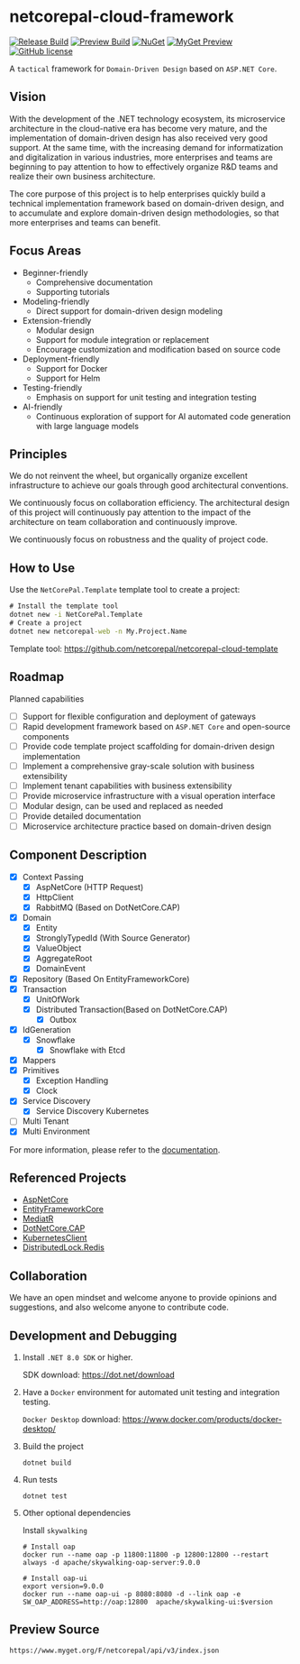 # netcorepal-cloud-framework

[![Release Build](https://img.shields.io/github/actions/workflow/status/netcorepal/netcorepal-cloud-framework/release.yml?label=release%20build)](https://github.com/netcorepal/netcorepal-cloud-framework/actions/workflows/release.yml)
[![Preview Build](https://img.shields.io/github/actions/workflow/status/netcorepal/netcorepal-cloud-framework/dotnet.yml?label=preview%20build)](https://github.com/netcorepal/netcorepal-cloud-framework/actions/workflows/dotnet.yml)
[![NuGet](https://img.shields.io/nuget/v/NetCorePal.Extensions.AspNetCore.svg)](https://www.nuget.org/packages/NetCorePal.Extensions.AspNetCore)
[![MyGet Preview](https://img.shields.io/myget/netcorepal/vpre/NetCorePal.Extensions.AspNetCore?label=preview)](https://www.myget.org/feed/netcorepal/package/nuget/NetCorePal.Extensions.AspNetCore)
[![GitHub license](https://img.shields.io/badge/license-MIT-blue.svg)](https://github.com/netcorepal/netcorepal-cloud-framework/blob/main/LICENSE)

A `tactical` framework for `Domain-Driven Design` based on `ASP.NET Core`.

## Vision

With the development of the .NET technology ecosystem, its microservice architecture in the cloud-native era has become very mature, and the implementation of domain-driven design has also received very good support. At the same time, with the increasing demand for informatization and digitalization in various industries, more enterprises and teams are beginning to pay attention to how to effectively organize R&D teams and realize their own business architecture.

The core purpose of this project is to help enterprises quickly build a technical implementation framework based on domain-driven design, and to accumulate and explore domain-driven design methodologies, so that more enterprises and teams can benefit.

## Focus Areas

+ Beginner-friendly
  + Comprehensive documentation
  + Supporting tutorials
+ Modeling-friendly
  + Direct support for domain-driven design modeling
+ Extension-friendly
  + Modular design
  + Support for module integration or replacement
  + Encourage customization and modification based on source code
+ Deployment-friendly
  + Support for Docker
  + Support for Helm
+ Testing-friendly
  + Emphasis on support for unit testing and integration testing
+ AI-friendly
  + Continuous exploration of support for AI automated code generation with large language models

## Principles

We do not reinvent the wheel, but organically organize excellent infrastructure to achieve our goals through good architectural conventions.

We continuously focus on collaboration efficiency. The architectural design of this project will continuously pay attention to the impact of the architecture on team collaboration and continuously improve.

We continuously focus on robustness and the quality of project code.

## How to Use

Use the `NetCorePal.Template` template tool to create a project:

```cmd
# Install the template tool
dotnet new -i NetCorePal.Template
# Create a project
dotnet new netcorepal-web -n My.Project.Name
```

Template tool: <https://github.com/netcorepal/netcorepal-cloud-template>

## Roadmap

Planned capabilities

+ [ ] Support for flexible configuration and deployment of gateways
+ [ ] Rapid development framework based on `ASP.NET Core` and open-source components
+ [ ] Provide code template project scaffolding for domain-driven design implementation
+ [ ] Implement a comprehensive gray-scale solution with business extensibility
+ [ ] Implement tenant capabilities with business extensibility
+ [ ] Provide microservice infrastructure with a visual operation interface
+ [ ] Modular design, can be used and replaced as needed
+ [ ] Provide detailed documentation
+ [ ] Microservice architecture practice based on domain-driven design

## Component Description

+ [x] Context Passing
  + [x] AspNetCore (HTTP Request)
  + [x] HttpClient
  + [x] RabbitMQ (Based on DotNetCore.CAP)
+ [x] Domain
  + [x] Entity
  + [x] StronglyTypedId (With Source Generator)
  + [x] ValueObject
  + [x] AggregateRoot
  + [x] DomainEvent
+ [x] Repository (Based On EntityFrameworkCore)
+ [x] Transaction
  + [x] UnitOfWork
  + [x] Distributed Transaction(Based on DotNetCore.CAP)
    + [x] Outbox
+ [x] IdGeneration
  + [x] Snowflake
    + [x] Snowflake with Etcd
+ [x] Mappers
+ [x] Primitives
  + [x] Exception Handling
  + [x] Clock
+ [x] Service Discovery
  + [x] Service Discovery Kubernetes
+ [ ] Multi Tenant
+ [x] Multi Environment

For more information, please refer to the [documentation](docs/index.md).

## Referenced Projects

+ [AspNetCore](https://github.com/dotnet/aspnetcore)
+ [EntityFrameworkCore](https://github.com/dotnet/efcore)
+ [MediatR](https://github.com/jbogard/MediatR)
+ [DotNetCore.CAP](https://github.com/dotnetcore/CAP)
+ [KubernetesClient](https://github.com/kubernetes-client/csharp)
+ [DistributedLock.Redis](https://github.com/madelson/DistributedLock)

## Collaboration

We have an open mindset and welcome anyone to provide opinions and suggestions, and also welcome anyone to contribute code.

## Development and Debugging

1. Install `.NET 8.0 SDK` or higher.

    SDK download: <https://dot.net/download>

2. Have a `Docker` environment for automated unit testing and integration testing.

    `Docker Desktop` download: <https://www.docker.com/products/docker-desktop/>

3. Build the project

    ```shell
    dotnet build
    ```

4. Run tests

    ```shell
    dotnet test
    ```

5. Other optional dependencies

    Install `skywalking`

    ```shell
    # Install oap
    docker run --name oap -p 11800:11800 -p 12800:12800 --restart always -d apache/skywalking-oap-server:9.0.0

    # Install oap-ui
    export version=9.0.0
    docker run --name oap-ui -p 8080:8080 -d --link oap -e SW_OAP_ADDRESS=http://oap:12800  apache/skywalking-ui:$version

    ```

## Preview Source

```
https://www.myget.org/F/netcorepal/api/v3/index.json
```

